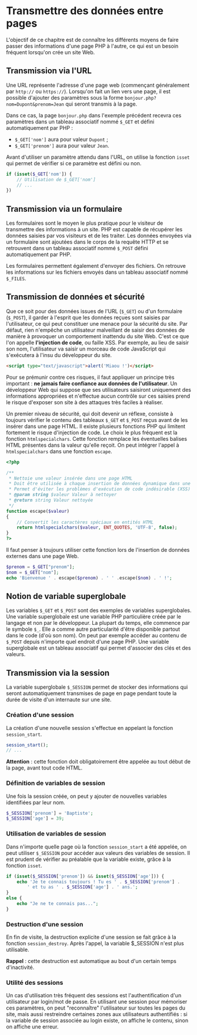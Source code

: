 # Transmettre des données entre pages

L'objectif de ce chapitre est de connaître les différents moyens de faire passer des informations d'une page PHP à l'autre, ce qui est un besoin fréquent lorsqu'on crée un site Web.

## Transmission via l'URL

Une URL représente l'adresse d'une page web (commençant généralement par `http://` ou `https://`). Lorsqu'on fait un lien vers une page, il est possible d'ajouter des paramètres sous la forme `bonjour.php?nom=Dupont&prenom=Jean` qui seront transmis à la page.

Dans ce cas, la page `bonjour.php` dans l'exemple précédent recevra ces paramètres dans un tableau associatif nommé `$_GET` et défini automatiquement par PHP :

* `$_GET['nom']` aura pour valeur `Dupont` ;
* `$_GET['prenom']` aura pour valeur `Jean`.

Avant d'utiliser un paramètre attendu dans l'URL, on utilise la fonction `isset` qui permet de vérifier si ce paramètre est défini ou non.

```php
if (isset($_GET['nom']) {
    // Utilisation de $_GET['nom']
    // ...
})
```

## Transmission via un formulaire

Les formulaires sont le moyen le plus pratique pour le visiteur de transmettre des informations à un site. PHP est capable de récupérer les données saisies par vos visiteurs et de les traiter. Les données envoyées via un formulaire sont ajoutées dans le corps de la requête HTTP et se retrouvent dans un tableau associatif nommé `$_POST` défini automatiquement par PHP.

Les formulaires permettent également d'envoyer des fichiers. On retrouve les informations sur les fichiers envoyés dans un tableau associatif nommé `$_FILES`.

## Transmission de données et sécurité

Que ce soit pour des données issues de l'URL (`$_GET`) ou d'un formulaire (`$_POST`), il garder à l'esprit que les données reçues sont saisies par l'utilisateur, ce qui peut constituer une menace pour la sécurité du site. Par défaut, rien n'empêche un utilisateur malveillant de saisir des données de manière à provoquer un comportement inattendu du site Web. C'est ce que l'on appelle **l'injection de code**, ou faille XSS. Par exemple, au lieu de saisir son nom, l'utilisateur va saisir un morceau de code JavaScript qui s'exécutera à l'insu du développeur du site.

```html
<script type="text/javascript">alert('Miaou !')</script>
```

Pour se prémunir contre ces risques, il faut appliquer un principe très important : **ne jamais faire confiance aux données de l'utilisateur**. Un développeur Web qui suppose que ses utilisateurs saisiront uniquement des informations appropriées et n'effectue aucun contrôle sur ces saisies prend le risque d'exposer son site à des attaques très faciles à réaliser.

Un premier niveau de sécurité, qui doit devenir un réflexe, consiste à toujours vérifier le contenu des tableaux `$_GET` et `$_POST` reçus avant de les insérer dans une page HTML. Il existe plusieurs fonctions PHP qui limitent fortement le risque d'injection de code. Le choix le plus fréquent est la fonction `htmlspecialchars`. Cette fonction remplace les éventuelles balises HTML présentes dans la valeur qu'elle reçoit. On peut intégrer l'appel à `htmlspecialchars` dans une fonction `escape`.

```php
<?php

/**
 * Nettoie une valeur insérée dans une page HTML
 * Doit être utilisée à chaque insertion de données dynamique dans une page HTML
 * Permet d'éviter les problèmes d'exécution de code indésirable (XSS)
 * @param string $valeur Valeur à nettoyer
 * @return string Valeur nettoyée
 */
function escape($valeur)
{
    // Convertit les caractères spéciaux en entités HTML
    return htmlspecialchars($valeur, ENT_QUOTES, 'UTF-8', false);
}
?>
```

Il faut penser à toujours utiliser cette fonction lors de l'insertion de données externes dans une page Web.

```php
$prenom = $_GET["prenom"];
$nom = $_GET["nom"];
echo 'Bienvenue ' . escape($prenom) . ' ' .escape($nom) . ' !';
```

## Notion de variable superglobale

Les variables `$_GET` et `$_POST` sont des exemples de variables superglobales. Une variable superglobale est une variable PHP particulière créée par le langage et non par le développeur. La plupart du temps, elle commence par le symbole `$_`. Elle a comme autre particularité d'être disponible partout dans le code (d'où son nom). On peut par exemple accéder au contenu de `$_POST` depuis n'importe quel endroit d'une page PHP. Une variable superglobale est un tableau associatif qui permet d'associer des clés et des valeurs.

## Transmission via la session

La variable superglobale `$_SESSION` permet de stocker des informations qui seront automatiquement transmises de page en page pendant toute la durée de visite d'un internaute sur une site.

### Création d'une session

La création d'une nouvelle session s'effectue en appelant la fonction `session_start`.

```php
session_start();
// ...
```

**Attention** : cette fonction doit obligatoirement être appelée au tout début de la page, avant tout code HTML.

### Définition de variables de session

Une fois la session créée, on peut y ajouter de nouvelles variables identifiées par leur nom.

```php
$_SESSION['prenom'] = 'Baptiste';
$_SESSION['age'] = 39;
```

### Utilisation de variables de session

Dans n'importe quelle page où la fonction `session_start` a été appelée, on peut utiliser `$_SESSION` pour accéder aux valeurs des variables de session. Il est prudent de vérifier au préalable que la variable existe, grâce à la fonction `isset`.

```php
if (isset($_SESSION['prenom']) && isset($_SESSION['age'])) {
    echo 'Je te connais toujours ! Tu es ' . $_SESSION['prenom'] . 
        ' et tu as ' . $_SESSION['age'] . ' ans.';
}
else {
    echo "Je ne te connais pas...";
}
```

### Destruction d'une session

En fin de visite, la destruction explicite d'une session se fait grâce à la fonction `session_destroy`. Après l'appel, la variable $_SESSION n'est plus utilisable.

**Rappel** : cette destruction est automatique au bout d'un certain temps d'inactivité.

### Utilité des sessions

Un cas d'utilisation très fréquent des sessions est l'authentification d'un utilisateur par login/mot de passe. En utilisant une session pour mémoriser ces paramètres, on peut "reconnaître" l'utilisateur sur toutes les pages du site, mais aussi restreindre certaines zones aux utilisateurs authentifiés : si la variable de session associée au login existe, on affiche le contenu, sinon on affiche une erreur.
